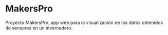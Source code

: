 # MakersPro
Proyecto MakersPro, app web para la visualización de los datos obtenidos de sensores en un invernadero.
